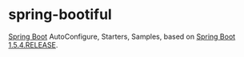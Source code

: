 

spring-bootiful
===============

[Spring Boot](https://github.com/spring-projects/spring-boot) AutoConfigure, Starters, Samples, 
based on [Spring Boot 1.5.4.RELEASE](http://projects.spring.io/spring-boot/).

